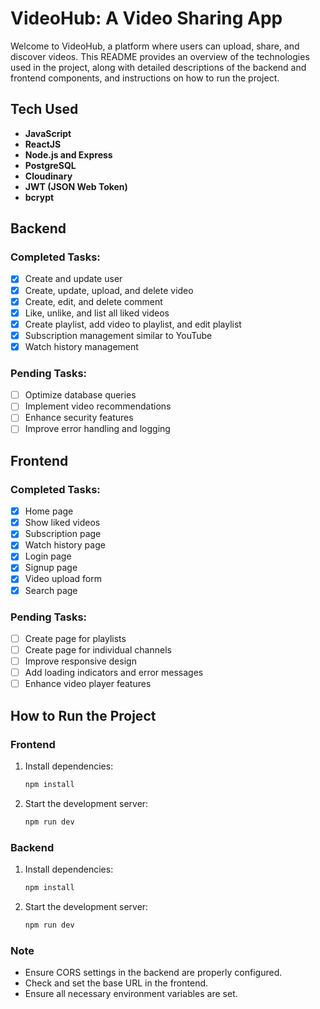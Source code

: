 # VideoHub: A Video Sharing App

Welcome to VideoHub, a platform where users can upload, share, and discover videos. This README provides an overview of the technologies used in the project, along with detailed descriptions of the backend and frontend components, and instructions on how to run the project.

## Tech Used

- **JavaScript**
- **ReactJS**
- **Node.js and Express**
- **PostgreSQL**
- **Cloudinary**
- **JWT (JSON Web Token)**
- **bcrypt**

## Backend

### Completed Tasks:
- [x] Create and update user
- [x] Create, update, upload, and delete video
- [x] Create, edit, and delete comment
- [x] Like, unlike, and list all liked videos
- [x] Create playlist, add video to playlist, and edit playlist
- [x] Subscription management similar to YouTube
- [x] Watch history management

### Pending Tasks:
- [ ] Optimize database queries
- [ ] Implement video recommendations
- [ ] Enhance security features
- [ ] Improve error handling and logging

## Frontend

### Completed Tasks:
- [x] Home page
- [x] Show liked videos
- [x] Subscription page
- [x] Watch history page
- [x] Login page
- [x] Signup page
- [x] Video upload form
- [x] Search page

### Pending Tasks:
- [ ] Create page for playlists
- [ ] Create page for individual channels
- [ ] Improve responsive design
- [ ] Add loading indicators and error messages
- [ ] Enhance video player features

## How to Run the Project

### Frontend

1. Install dependencies:
    ```bash
    npm install
    ```

2. Start the development server:
    ```bash
    npm run dev
    ```

### Backend

1. Install dependencies:
    ```bash
    npm install
    ```

2. Start the development server:
    ```bash
    npm run dev
    ```

### Note

- Ensure CORS settings in the backend are properly configured.
- Check and set the base URL in the frontend.
- Ensure all necessary environment variables are set.
